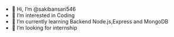 - 👋 Hi, I’m @sakibansari546
- 👀 I’m interested in Coding
- 🌱 I’m currently learning Backend Node.js,Express and MongoDB
- 💞️ I’m looking for internship 


<!---
sakibansari546/sakibansari546 is a ✨ special ✨ repository because its `README.md` (this file) appears on your GitHub profile.
You can click the Preview link to take a look at your changes.
--->
